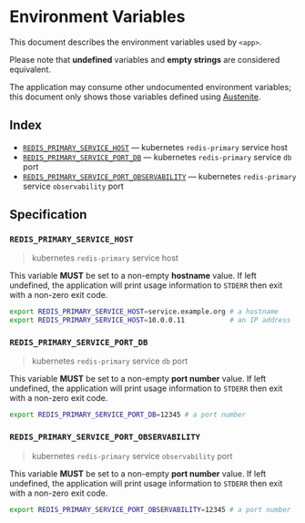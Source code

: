 # Environment Variables

This document describes the environment variables used by `<app>`.

Please note that **undefined** variables and **empty strings** are considered
equivalent.

The application may consume other undocumented environment variables; this
document only shows those variables defined using [Austenite].

[austenite]: https://github.com/ezzatron/austenite

## Index

- [`REDIS_PRIMARY_SERVICE_HOST`](#REDIS_PRIMARY_SERVICE_HOST) — kubernetes `redis-primary` service host
- [`REDIS_PRIMARY_SERVICE_PORT_DB`](#REDIS_PRIMARY_SERVICE_PORT_DB) — kubernetes `redis-primary` service `db` port
- [`REDIS_PRIMARY_SERVICE_PORT_OBSERVABILITY`](#REDIS_PRIMARY_SERVICE_PORT_OBSERVABILITY) — kubernetes `redis-primary` service `observability` port

## Specification

### `REDIS_PRIMARY_SERVICE_HOST`

> kubernetes `redis-primary` service host

This variable **MUST** be set to a non-empty **hostname** value.
If left undefined, the application will print usage information to `STDERR` then
exit with a non-zero exit code.

```sh
export REDIS_PRIMARY_SERVICE_HOST=service.example.org # a hostname
export REDIS_PRIMARY_SERVICE_HOST=10.0.0.11           # an IP address
```

### `REDIS_PRIMARY_SERVICE_PORT_DB`

> kubernetes `redis-primary` service `db` port

This variable **MUST** be set to a non-empty **port number** value.
If left undefined, the application will print usage information to `STDERR` then
exit with a non-zero exit code.

```sh
export REDIS_PRIMARY_SERVICE_PORT_DB=12345 # a port number
```

### `REDIS_PRIMARY_SERVICE_PORT_OBSERVABILITY`

> kubernetes `redis-primary` service `observability` port

This variable **MUST** be set to a non-empty **port number** value.
If left undefined, the application will print usage information to `STDERR` then
exit with a non-zero exit code.

```sh
export REDIS_PRIMARY_SERVICE_PORT_OBSERVABILITY=12345 # a port number
```
